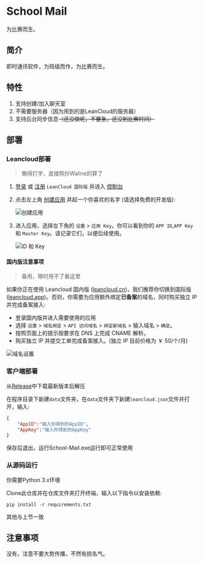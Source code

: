 # School Mail

为比赛而生。

## 简介

即时通讯软件，为班级而作，为比赛而生。

## 特性

1. 支持创建/加入聊天室
2. 不需要服务器（因为用到的是LeanCloud的服务器）
3. 支持后台同步信息~~（还没做呢，不要急，还没到比赛时间）~~

## 部署

### Leancloud部署

> 懒得打字，直接照抄Waline的算了

1. [登录](https://console.leancloud.app/login) 或 [注册](https://console.leancloud.app/register) `LeanCloud 国际版` 并进入 [控制台](https://console.leancloud.app/apps)

2. 点击左上角 [创建应用](https://console.leancloud.app/apps) 并起一个你喜欢的名字 (请选择免费的开发版):

   ![创建应用](https://waline.js.org/assets/leancloud-1.f7a36b20.png)

3. 进入应用，选择左下角的 `设置` > `应用 Key`。你可以看到你的 `APP ID`,`APP Key` 和 `Master Key`。请记录它们，以便后续使用。

   ![ID 和 Key](https://waline.js.org/assets/leancloud-2.4cc69975.png)

#### 国内版注意事项

> 备用，哪时用不了看这里

如果你正在使用 Leancloud 国内版 ([leancloud.cn](https://leancloud.cn/))，我们推荐你切换到国际版 ([leancloud.app](https://leancloud.app/))。否则，你需要为应用额外绑定**已备案**的域名，同时购买独立 IP 并完成备案接入:

- 登录国内版并进入需要使用的应用
- 选择 `设置` > `域名绑定` > `API 访问域名` > `绑定新域名` > 输入域名 > `确定`。
- 按照页面上的提示按要求在 DNS 上完成 CNAME 解析。
- 购买独立 IP 并提交工单完成备案接入。(独立 IP 目前价格为 ￥ 50/个/月)

![域名设置](https://waline.js.org/assets/leancloud-3.3ae5fb8d.png)

### 客户端部署

从[Release](https://github.com/WhitemuTeam/School-Mail/release)中下载最新版本后解压

在程序目录下新建`data`文件夹，在`data`文件夹下新建`leancloud.json`文件并打开，输入:

```Json
{
    "AppID":"输入你得到的AppID",
    "AppKey":"输入你得到的AppKey"
}
```

保存后退出，运行School-Mail.exe运行即可正常使用

### 从源码运行

你需要Python 3.x环境

Clone此仓库并在仓库文件夹打开终端，输入以下指令以安装依赖:

```
pip install -r requirements.txt
```

其他与上节一致

## 注意事项

没有，注意不要大势传播，不然有损名气。